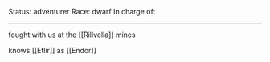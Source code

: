 Status: adventurer
Race: dwarf
In charge of:

---

fought with us at the [[Rillvella]] mines


knows [[Etlir]] as [[Endor]]
